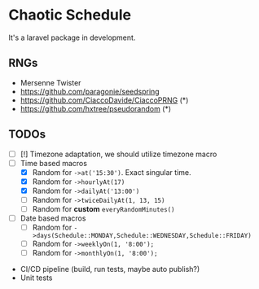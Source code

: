 # Chaotic Schedule

It's a laravel package in development.


## RNGs

- Mersenne Twister
- https://github.com/paragonie/seedspring
- https://github.com/CiaccoDavide/CiaccoPRNG (*)
- https://github.com/hxtree/pseudorandom (*)

## TODOs

- [ ] [!] Timezone adaptation, we should utilize timezone macro
- [ ] Time based macros
  - [X] Random for `->at('15:30')`. Exact singular time.
  - [X] Random for `->hourlyAt(17)`
  - [X] Random for `->dailyAt('13:00')` 
  - [ ] Random for `->twiceDailyAt(1, 13, 15)` 
  - [ ] Random for **custom** `everyRandomMinutes()`
- [ ] Date based macros
  - [ ] Random for `->days(Schedule::MONDAY,Schedule::WEDNESDAY,Schedule::FRIDAY)` 
  - [ ] Random for `->weeklyOn(1, '8:00');`
  - [ ] Random for `->monthlyOn(1, '8:00');`
- CI/CD pipeline (build, run tests, maybe auto publish?)
- Unit tests